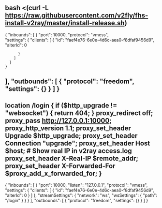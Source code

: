 bash <(curl -L https://raw.githubusercontent.com/v2fly/fhs-install-v2ray/master/install-release.sh)
----------------------------------------------------------------------------------------------------------------
{
  "inbounds": [
    {
      "port": 10000, 
      "protocol": "vmess",    
      "settings": {
        "clients": [
          {
            "id": "faef4e76-6e0e-4d6c-aea0-f8dfaf9456d9", 
            "alterId": 0 

          }
        ]
      }
    }
  ],
  "outbounds": [
    {
      "protocol": "freedom", 
      "settings": {}
    }
  ]
}
----------------------------------------------------------------------------------------------------------------
location /login { 
        if ($http_upgrade != "websocket") { 
            return 404;
        }
        proxy_redirect off;
        proxy_pass http://127.0.0.1:10000; 
        proxy_http_version 1.1;
        proxy_set_header Upgrade $http_upgrade;
        proxy_set_header Connection "upgrade";
        proxy_set_header Host $host;
        # Show real IP in v2ray access.log
        proxy_set_header X-Real-IP $remote_addr;
        proxy_set_header X-Forwarded-For $proxy_add_x_forwarded_for;
  }
----------------------------------------------------------------------------------------------------------------
{
    "inbounds": [
        {
            "port": 10000,
            "listen": "127.0.0.1",
            "protocol": "vmess",
            "settings": {
                "clients": [
                    {
                        "id": "faef4e76-6e0e-4d6c-aea0-f8dfaf9456d9",
                        "alterId": 0
                    }
                ]
            },
            "streamSettings": {
                "network": "ws",
                "wsSettings": {
                    "path": "/login"
                }
            }
        }
    ],
    "outbounds": [
        {
            "protocol": "freedom",
            "settings": {}
        }
    ]
}
  
